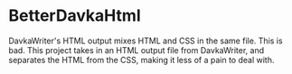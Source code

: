 # BetterDavkaHtml
DavkaWriter's HTML output mixes HTML and CSS in the same file. This is bad. This project takes in an HTML output file from DavkaWriter, and separates the HTML from the CSS, making it less of a pain to deal with.
